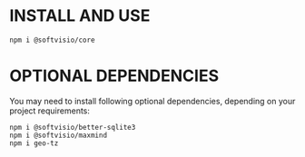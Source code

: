 # INSTALL AND USE

```
npm i @softvisio/core
```

# OPTIONAL DEPENDENCIES

You may need to install following optional dependencies, depending on your project requirements:

```
npm i @softvisio/better-sqlite3
npm i @softvisio/maxmind
npm i geo-tz
```
